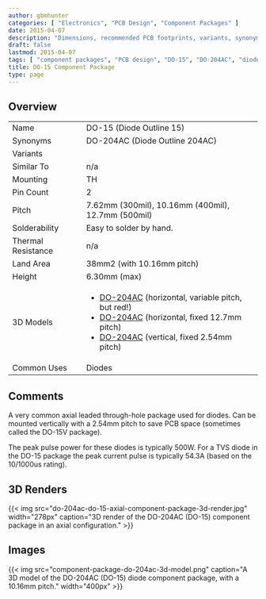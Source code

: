 ```yaml
---
author: gbmhunter
categories: [ "Electronics", "PCB Design", "Component Packages" ]
date: 2015-04-07
description: "Dimensions, recommended PCB footprints, variants, synonyms and more for the DO-15 (DO-204AC) component package."
draft: false
lastmod: 2015-04-07
tags: [ "component packages", "PCB design", "DO-15", "DO-204AC", "diodes" ]
title: DO-15 Component Package
type: page
---
```


## Overview

<table>
  <tbody>
    <tr>
      <td>Name</td>
      <td>DO-15 (Diode Outline 15)</td>
    </tr>
    <tr>
      <td>Synonyms</td>
      <td>DO-204AC (Diode Outline 204AC)</td>
    </tr>
    <tr>
      <td>Variants</td>
      <td></td>
    </tr>
    <tr>
      <td>Similar To</td>
      <td>n/a</td>
    </tr>
    <tr>
      <td>Mounting</td>
      <td>TH</td>
    </tr>
    <tr>
      <td>Pin Count</td>
      <td>2</td>
    </tr>
    <tr>
      <td>Pitch</td>
      <td>7.62mm (300mil), 10.16mm (400mil), 12.7mm (500mil)</td>
    </tr>
    <tr>
      <td>Solderability</td>
      <td>Easy to solder by hand.</td>
    </tr>
    <tr>
      <td>Thermal Resistance</td>
      <td>n/a</td>
    </tr>
    <tr>
      <td>Land Area</td>
      <td>38mm2 (with 10.16mm pitch)</td>
    </tr>
    <tr>
      <td>Height</td>
      <td>6.30mm (max)</td>
    </tr>
    <tr>
      <td>3D Models</td>
      <td>
        <ul>
          <li><a href="http://www.3dcontentcentral.com/secure/download-model.aspx?catalogid=171&amp;id=258357">DO-204AC</a> (horizontal, variable pitch, but red!)</li>
          <li><a href="http://www.3dcontentcentral.com/download-model.aspx?catalogid=171&amp;id=345968">DO-204AC</a> (horizontal, fixed 12.7mm pitch)</li>
          <li><a href="http://www.3dcontentcentral.com/secure/download-model.aspx?catalogid=171&amp;id=348667">DO-204AC</a> (vertical, fixed 2.54mm pitch)</li>
        </ul>
      </td>
    </tr>
    <tr>
      <td>Common Uses</td>
      <td>Diodes</td>
    </tr>
  </tbody>
</table>

## Comments

A very common axial leaded through-hole package used for diodes. Can be mounted vertically with a 2.54mm pitch to save PCB space (sometimes called the DO-15V package).

The peak pulse power for these diodes is typically 500W. For a TVS diode in the DO-15 package the peak current pulse is typically 54.3A (based on the 10/1000us rating).

## 3D Renders

{{< img src="do-204ac-do-15-axial-component-package-3d-render.jpg" width="278px" caption="3D render of the DO-204AC (DO-15) component package in an axial configuration." >}}

## Images

{{< img src="component-package-do-204ac-3d-model.png" caption="A 3D model of the DO-204AC (DO-15) diode component package, with a 10.16mm pitch." width="400px" >}}
